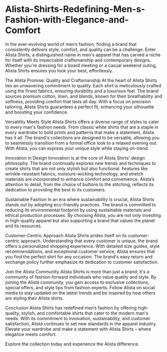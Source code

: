 # Alista-Shirts-Redefining-Men-s-Fashion-with-Elegance-and-Comfort
In the ever-evolving world of men’s fashion, finding a brand that consistently delivers style, comfort, and quality can be a challenge. Enter Alista Shirts, a distinguished name in men's apparel that has carved a niche for itself with its impeccable craftsmanship and contemporary designs. Whether you're dressing for a board meeting or a casual weekend outing, Alista Shirts ensures you look your best, effortlessly.

The Alista Promise: Quality and Craftsmanship
At the heart of Alista Shirts lies an unwavering commitment to quality. Each shirt is meticulously crafted using the finest fabrics, ensuring durability and a luxurious feel. The brand sources premium cotton, linen, and blends, known for their breathability and softness, providing comfort that lasts all day. With a focus on precision tailoring, Alista Shirts guarantees a perfect fit, enhancing your silhouette and boosting your confidence.

Versatility Meets Style
Alista Shirts offers a diverse range of styles to cater to every man's fashion needs. From classic white shirts that are a staple in every wardrobe to bold prints and patterns that make a statement, Alista has it all. The brand's collections are designed to be versatile, allowing you to seamlessly transition from a formal office look to a relaxed evening out. With Alista, you can express your unique style while staying on-trend.

Innovation in Design
Innovation is at the core of Alista Shirts’ design philosophy. The brand continually explores new trends and techniques to create shirts that are not only stylish but also functional. Features like wrinkle-resistant fabrics, moisture-wicking technology, and stretch materials are incorporated to enhance comfort and convenience. Alista’s attention to detail, from the choice of buttons to the stitching, reflects its dedication to providing the best to its customers.

Sustainable Fashion
In an era where sustainability is crucial, Alista Shirts stands out by adopting eco-friendly practices. The brand is committed to reducing its environmental footprint by using sustainable materials and ethical production processes. By choosing Alista, you are not only investing in high-quality apparel but also supporting a brand that values the planet and its resources.

Customer-Centric Approach
Alista Shirts prides itself on its customer-centric approach. Understanding that every customer is unique, the brand offers a personalized shopping experience. With detailed size guides, style recommendations, and exceptional customer service, Alista ensures that you find the perfect shirt for any occasion. The brand's easy return and exchange policy further emphasize its dedication to customer satisfaction.

Join the Alista Community
Alista Shirts is more than just a brand; it's a community of fashion-forward individuals who value quality and style. By joining the Alista community, you gain access to exclusive collections, special offers, and style tips from fashion experts. Follow Alista on social media to stay updated on the latest trends and be inspired by how others are styling their Alista shirts.

Conclusion
Alista Shirts has redefined men’s fashion by offering high-quality, stylish, and comfortable shirts that cater to the modern man's needs. With its commitment to innovation, sustainability, and customer satisfaction, Alista continues to set new standards in the apparel industry. Elevate your wardrobe and make a statement with Alista Shirts – where elegance meets comfort.

Explore the collection today and experience the Alista difference.

